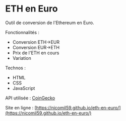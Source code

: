 # ETH en Euro 

Outil de conversion de l'Ethereum en Euro. 

Fonctionnalités :
- Conversion ETH->EUR
- Conversion EUR->ETH
- Prix de l'ETH en cours
- Variation

Technos :
- HTML
- CSS
- JavaScript

API utilisée : [CoinGecko](https://www.coingecko.com/en/api/documentation)

Site en ligne : [https://nicomil59.github.io/eth-en-euro/](https://nicomil59.github.io/eth-en-euro/)